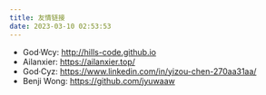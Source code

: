 ```yaml
---
title: 友情链接
date: 2023-03-10 02:53:53
---
```


+ God·Wcy: http://hills-code.github.io
+ Ailanxier: https://ailanxier.top/
+ God·Cyz: https://www.linkedin.com/in/yizou-chen-270aa31aa/
+ Benji Wong: https://github.com/jyuwaaw